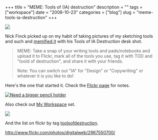 +++
title = "MEME: Tools of (IA) destruction"
description = ""
tags = ["workspace"]
date = "2008-10-23"
categories = ["blog"]
slug = "meme-tools-ia-destruction"
+++



  <div class="notebook-screenshot"><a href="http://www.flickr.com/photos/digitalweb/2967550700/"><img src="/media/notebook/toolsofiadestruction.jpg" class="notebook-image" /></a></div><p>Nick Finck picked up on my habit of taking pictures of my sketching tools and such and <a href="http://www.flickr.com/photos/digitalweb/2967550700/">memified it</a> with his Tools of IA Destruction desk shot. </p>
<blockquote><p>MEME: Take a snap of your writing tools and pads/notebooks and upload it to Flickr, mark all of the tools you use, tag it with TOD and "toold of destruction", and share it with your friends.</p>
<p>Note: You can switch out "IA" for "Design" or "Copywriting" or whatever it is you like to do! </p></blockquote>
<p>Here's the one that started it. Check the <a href="http://www.flickr.com/photos/jibbajabba/2967339314/" title="Need a bigger pencil holder by jibbajabba, on Flickr">Flickr page</a> for notes.</p>
<div class="notebook-image"><a href="http://www.flickr.com/photos/jibbajabba/2967339314/" title="Need a bigger pencil holder by jibbajabba, on Flickr"><img src="http://s3.amazonaws.com/konigi/notebook/needabiggerpencilholder.jpg" alt="Need a bigger pencil holder" /></a></div>
<p>Also check out <a href="http://flickr.com/photos/jibbajabba/sets/72157608310260199/">My Workspace</a> set.</p>
<div class="notebook-image"><a href="http://flickr.com/photos/jibbajabba/sets/72157608310260199/"><img src="http://s3.amazonaws.com/konigi/notebook/myworkspace.png" /></a></div>
<p>And the list on flickr by tag <a href="http://www.flickr.com/search/?q=toolsofdestruction&amp;ss=2&amp;s=rec">toolsofdestruction</a>.</p>
    
  <a href="http://www.flickr.com/photos/digitalweb/2967550700/">http://www.flickr.com/photos/digitalweb/2967550700/</a>
